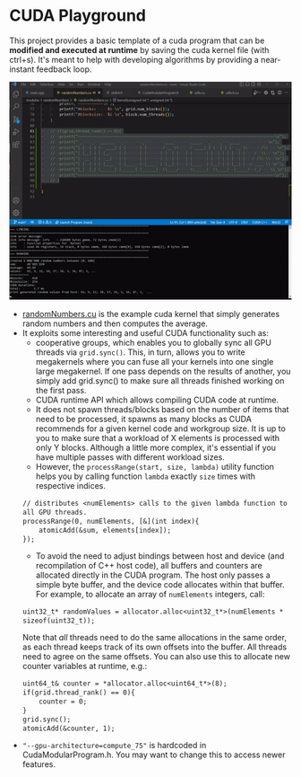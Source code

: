 
# CUDA Playground


This project provides a basic template of a cuda program that can be <b>modified and executed at runtime</b> by saving the cuda kernel file (with ctrl+s). It's meant to help with developing algorithms by providing a near-instant feedback loop. 

![gif](./docs/cuda_playground.gif)

* [randomNumbers.cu](./modules/randomNumbers/randomNumbers.cu) is the example cuda kernel that simply generates random numbers and then computes the average.
* It exploits some interesting and useful CUDA functionality such as:
	* cooperative groups, which enables you to globally sync all GPU threads via ```grid.sync()```. This, in turn, allows you to write megakernels where you can fuse all your kernels into one single large megakernel. If one pass depends on the results of another, you simply add grid.sync() to make sure all threads finished working on the first pass. 
	* CUDA runtime API which allows compiling CUDA code at runtime. 
	* It does not spawn threads/blocks based on the number of items that need to be processed, it spawns as many blocks as CUDA recommends for a given kernel code and workgroup size. It is up to you to make sure that a workload of X elements is processed with only Y blocks. Although a little more complex, it's essential if you have multiple passes with different workload sizes. 
	* However, the ```processRange(start, size, lambda)``` utility function helps you by calling function ```lambda``` exactly ```size``` times with respective indices. 
	```
	// distributes <numElements> calls to the given lambda function to all GPU threads. 
	processRange(0, numElements, [&](int index){
		atomicAdd(&sum, elements[index]);
	});
	```
	* To avoid the need to adjust bindings between host and device (and recompilation of C++ host code), all buffers and counters are allocated directly in the CUDA program. The host only passes a simple byte buffer, and the device code allocates within that buffer. For example, to allocate an array of ```numElements``` integers, call:
	```
	uint32_t* randomValues = allocator.alloc<uint32_t*>(numElements * sizeof(uint32_t));
	```
	Note that _all_ threads need to do the same allocations in the same order, as each thread keeps track of its own offsets into the buffer. All threads need to agree on the same offsets. 
	You can also use this to allocate new counter variables at runtime, e.g.:
	```
	uint64_t& counter = *allocator.alloc<uint64_t*>(8);
	if(grid.thread_rank() == 0){
		counter = 0;
	}
	grid.sync();
	atomicAdd(&counter, 1);
	```
* ```"--gpu-architecture=compute_75"``` is hardcoded in CudaModularProgram.h. You may want to change this to access newer features. 
